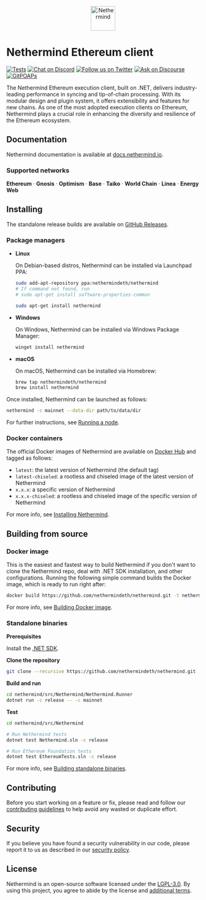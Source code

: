 <p align="center">
  <picture>
    <source media="(prefers-color-scheme: dark)" srcset="https://github.com/nethermindeth/nethermind/assets/337518/3e3b3c06-9cf3-4364-a774-158e649588cc">
    <source media="(prefers-color-scheme: light)" srcset="https://github.com/nethermindeth/nethermind/assets/337518/d1cc365c-6045-409f-a961-18d22ddb2535">
    <img alt="Nethermind" src="https://github.com/nethermindeth/nethermind/assets/337518/d1cc365c-6045-409f-a961-18d22ddb2535" height="64">
  </picture>
</p>

# Nethermind Ethereum client

[![Tests](https://github.com/nethermindeth/nethermind/actions/workflows/nethermind-tests.yml/badge.svg)](https://github.com/nethermindeth/nethermind/actions/workflows/nethermind-tests.yml)
[![Chat on Discord](https://img.shields.io/discord/629004402170134531?style=social&logo=discord)](https://discord.gg/GXJFaYk)
[![Follow us on Twitter](https://img.shields.io/twitter/follow/nethermindeth?style=social&label=Follow)](https://twitter.com/nethermindeth)
[![Ask on Discourse](https://img.shields.io/discourse/posts?style=social&label=Community&logo=discourse&server=https%3A%2F%2Fcommunity.nethermind.io)](https://community.nethermind.io/c/nethermind-client)
[![GitPOAPs](https://public-api.gitpoap.io/v1/repo/NethermindEth/nethermind/badge)](https://www.gitpoap.io/gh/NethermindEth/nethermind)

The Nethermind Ethereum execution client, built on .NET, delivers industry-leading performance in syncing and tip-of-chain processing. With its modular design and plugin system, it offers extensibility and features for new chains. As one of the most adopted execution clients on Ethereum, Nethermind plays a crucial role in enhancing the diversity and resilience of the Ethereum ecosystem.

## Documentation

Nethermind documentation is available at [docs.nethermind.io](https://docs.nethermind.io).

### Supported networks

**Ethereum** · **Gnosis** · **Optimism** · **Base** · **Taiko** · **World Chain** · **Linea** · **Energy Web**

## Installing

The standalone release builds are available on [GitHub Releases](https://github.com/nethermindeth/nethermind/releases).

### Package managers

- **Linux**

  On Debian-based distros, Nethermind can be installed via Launchpad PPA:

  ```bash
  sudo add-apt-repository ppa:nethermindeth/nethermind
  # If command not found, run
  # sudo apt-get install software-properties-common

  sudo apt-get install nethermind
  ```

- **Windows**

  On Windows, Nethermind can be installed via Windows Package Manager:

  ```powershell
  winget install nethermind
  ```

- **macOS**

  On macOS, Nethermind can be installed via Homebrew:

  ```bash
  brew tap nethermindeth/nethermind
  brew install nethermind
  ```

Once installed, Nethermind can be launched as follows:

```bash
nethermind -c mainnet --data-dir path/to/data/dir
```

For further instructions, see [Running a node](https://docs.nethermind.io/get-started/running-node).

### Docker containers

The official Docker images of Nethermind are available on [Docker Hub](https://hub.docker.com/r/nethermind/nethermind) and tagged as follows:

- `latest`: the latest version of Nethermind (the default tag)
- `latest-chiseled`: a rootless and chiseled image of the latest version of Nethermind
- `x.x.x`: a specific version of Nethermind
- `x.x.x-chiseled`: a rootless and chiseled image of the specific version of Nethermind

For more info, see [Installing Nethermind](https://docs.nethermind.io/get-started/installing-nethermind).

## Building from source

### Docker image

This is the easiest and fastest way to build Nethermind if you don't want to clone the Nethermind repo, deal with .NET SDK installation, and other configurations. Running the following simple command builds the Docker image, which is ready to run right after:

```bash
docker build https://github.com/nethermindeth/nethermind.git -t nethermind
```

For more info, see [Building Docker image](https://docs.nethermind.io/developers/building-from-source#bulding-docker-image).

### Standalone binaries

**Prerequisites**

Install the [.NET SDK](https://aka.ms/dotnet/download).

**Clone the repository**

```bash
git clone --recursive https://github.com/nethermindeth/nethermind.git
```

**Build and run**

```bash
cd nethermind/src/Nethermind/Nethermind.Runner
dotnet run -c release -- -c mainnet
```

**Test**

```bash
cd nethermind/src/Nethermind

# Run Nethermind tests
dotnet test Nethermind.sln -c release

# Run Ethereum Foundation tests
dotnet test EthereumTests.sln -c release
```

For more info, see [Building standalone binaries](https://docs.nethermind.io/developers/building-from-source#building-standalone-binaries).

## Contributing

Before you start working on a feature or fix, please read and follow our [contributing guidelines](./CONTRIBUTING.md) to help avoid any wasted or duplicate effort.

## Security

If you believe you have found a security vulnerability in our code, please report it to us as described in our [security policy](SECURITY.md).

## License

Nethermind is an open-source software licensed under the [LGPL-3.0](./LICENSE-LGPL). By using this project, you agree to abide by the license and [additional terms](https://nethermindeth.github.io/NethermindEthereumClientTermsandConditions/).
